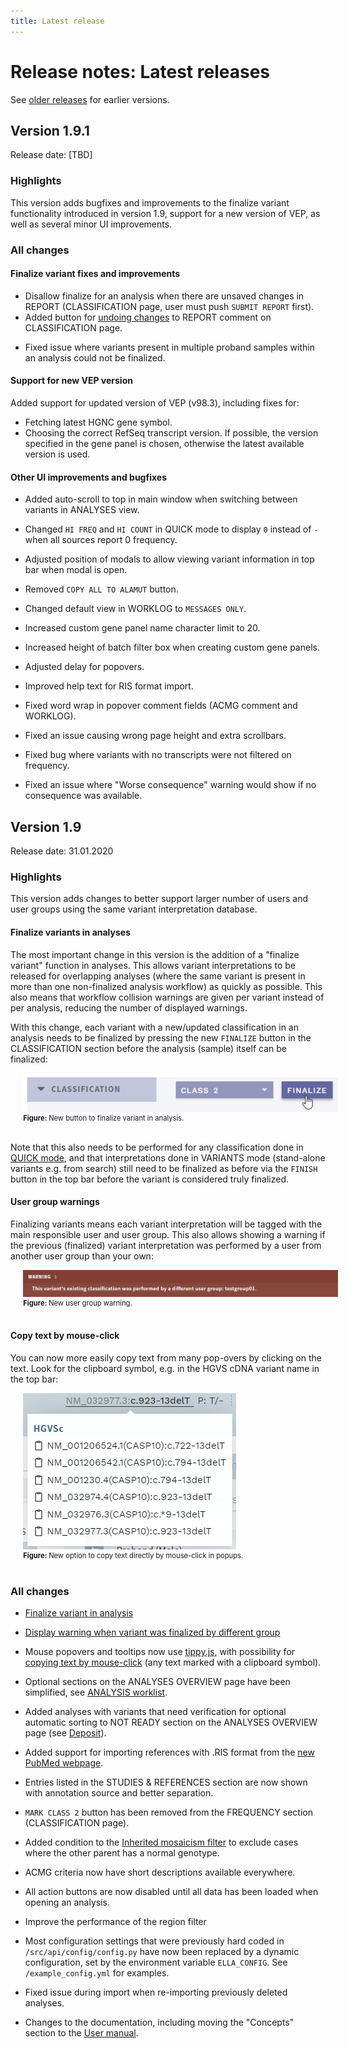 ```yaml
---
title: Latest release
---
```


# Release notes: Latest releases

See [older releases](/releasenotes/olderreleases.md) for earlier versions.

## Version 1.9.1

Release date: [TBD]

### Highlights

This version adds bugfixes and improvements to the finalize variant functionality introduced in version 1.9, support for a new version of VEP, as well as several minor UI improvements. 

### All changes

#### Finalize variant fixes and improvements
<!-- MR !375 -->
- Disallow finalize for an analysis when there are unsaved changes in REPORT (CLASSIFICATION page, user must push `SUBMIT REPORT` first).
- Added button for [undoing changes](/manual/classification-section.html#update-submit-report-only) to REPORT comment on CLASSIFICATION page.
<!-- MR !376 -->
- Fixed issue where variants present in multiple proband samples within an analysis could not be finalized.

#### Support for new VEP version
<!-- MR !371 -->
Added support for updated version of VEP (v98.3), including fixes for:
- Fetching latest HGNC gene symbol.
- Choosing the correct RefSeq transcript version. If possible, the version specified in the gene panel is chosen, otherwise the latest available version is used.

#### Other UI improvements and bugfixes 
<!-- MR !369 -->
- Added auto-scroll to top in main window when switching between variants in ANALYSES view.
<!-- MR !367 -->
- Changed `HI FREQ` and `HI COUNT` in QUICK mode to display `0` instead of `-` when all sources report 0 frequency.
<!-- MR !378-->
- Adjusted position of modals to allow viewing variant information in top bar when modal is open.
<!-- MR !387 -->
- Removed `COPY ALL TO ALAMUT` button.
<!-- MR !381 -->
- Changed default view in WORKLOG to `MESSAGES ONLY`.
<!-- MR !382 -->
- Increased custom gene panel name character limit to 20.
<!-- MR !385 -->
- Increased height of batch filter box when creating custom gene panels.
<!-- MR !384 -->
- Adjusted delay for popovers.
<!-- MR !364 -->
- Improved help text for RIS format import.
<!-- MR !386 -->
- Fixed word wrap in popover comment fields (ACMG comment and WORKLOG).
<!-- MR !379, !390, !395 -->
- Fixed an issue causing wrong page height and extra scrollbars.
<!-- MR !383 -->
- Fixed bug where variants with no transcripts were not filtered on frequency.
<!-- MR !394 -->
- Fixed an issue where "Worse consequence" warning would show if no consequence was available.





## Version 1.9

Release date: 31.01.2020

### Highlights

This version adds changes to better support larger number of users and user groups using the same variant interpretation database. 

#### Finalize variants in analyses

The most important change in this version is the addition of a "finalize variant" function in analyses. This allows variant interpretations to be released for overlapping analyses (where the same variant is present in more than one non-finalized analysis workflow) as quickly as possible. This also means that workflow collision warnings are given per variant instead of per analysis, reducing the number of displayed warnings.

With this change, each variant with a new/updated classification in an analysis needs to be finalized by pressing the new `FINALIZE` button in the CLASSIFICATION section before the analysis (sample) itself can be finalized:

<div style="text-indent: 4%;">
    <img src="./img/1-9-finalize-variant.png">
    <br>
    <div style="font-size: 80%;">
        <strong>Figure: </strong>New button to finalize variant in analysis.
    </div>
    <br>
</div>

Note that this also needs to be performed for any classification done in [QUICK mode](/manual/quick-classification.md), and that interpretations done in VARIANTS mode (stand-alone variants e.g. from search) still need to be finalized as before via the `FINISH` button in the top bar before the variant is considered truly finalized. 

#### User group warnings

Finalizing variants means each variant interpretation will be tagged with the main responsible user and user group. This also allows showing a warning if the previous (finalized) variant interpretation was performed by a user from another user group than your own: 

<div style="text-indent: 4%;">
    <img src="./img/1-9-user-group-warning.png">
    <br>
    <div style="font-size: 80%;">
        <strong>Figure: </strong>New user group warning.
    </div>
    <br>
</div>

#### Copy text by mouse-click

You can now more easily copy text from many pop-overs by clicking on the text. Look for the clipboard symbol, e.g. in the HGVS cDNA variant name in the top bar: 

<div style="text-indent: 4%;">
    <img src="./img/1-9-popup.png">
    <br>
    <div style="font-size: 80%;">
        <strong>Figure: </strong>New option to copy text directly by mouse-click in popups.
    </div>
    <br>
</div>

### All changes

<!-- MR !341 -->
- [Finalize variant in analysis](#finalize-variants-in-analyses)
<!-- MR !346 -->
- [Display warning when variant was finalized by different group](#user-group-warnings)
<!-- MR !350 -->
- Mouse popovers and tooltips now use [tippy.js](https://atomiks.github.io/tippyjs/), with possibility for [copying text by mouse-click](#copy-text-by-mouse-click) (any text marked with a clipboard symbol).
<!-- MR !358 -->
- Optional sections on the ANALYSES OVERVIEW page have been simplified, see [ANALYSIS worklist](/manual/choosing-sample-variant.html#optional-analyses-view). 
<!-- MR !360 -->
- Added analyses with variants that need verification for optional automatic sorting to NOT READY section on the ANALYSES OVERVIEW page (see [Deposit](/technical/import.html#deposit)).
<!-- MR !356 -->
- Added support for importing references with .RIS format from the [new PubMed webpage](https://pubmed.ncbi.nlm.nih.gov/).
<!-- MR !347 -->
- Entries listed in the STUDIES & REFERENCES section are now shown with annotation source and better separation. 
<!-- MR !341-->
- `MARK CLASS 2` button has been removed from the FREQUENCY section (CLASSIFICATION page).
<!-- MR !359-->
- Added condition to the [Inherited mosaicism filter](/technical/filtering.html#inherited-mosaicism) to exclude cases where the other parent has a normal genotype. 
<!-- MR !355 -->
- ACMG criteria now have short descriptions available everywhere.
<!-- MR !348 -->
- All action buttons are now disabled until all data has been loaded when opening an analysis.
<!-- MR !365 -->
- Improve the performance of the region filter
<!-- MR !349 -->
- Most configuration settings that were previously hard coded in `/src/api/config/config.py` have now been replaced by a dynamic configuration, set by the environment variable `ELLA_CONFIG`. See `/example_config.yml` for examples.
<!-- MR !354 -->
- Fixed issue during import when re-importing previously deleted analyses.
<!-- MR !351 -->
- Changes to the documentation, including moving the "Concepts" section to the [User manual](/manual/concepts.md). 


